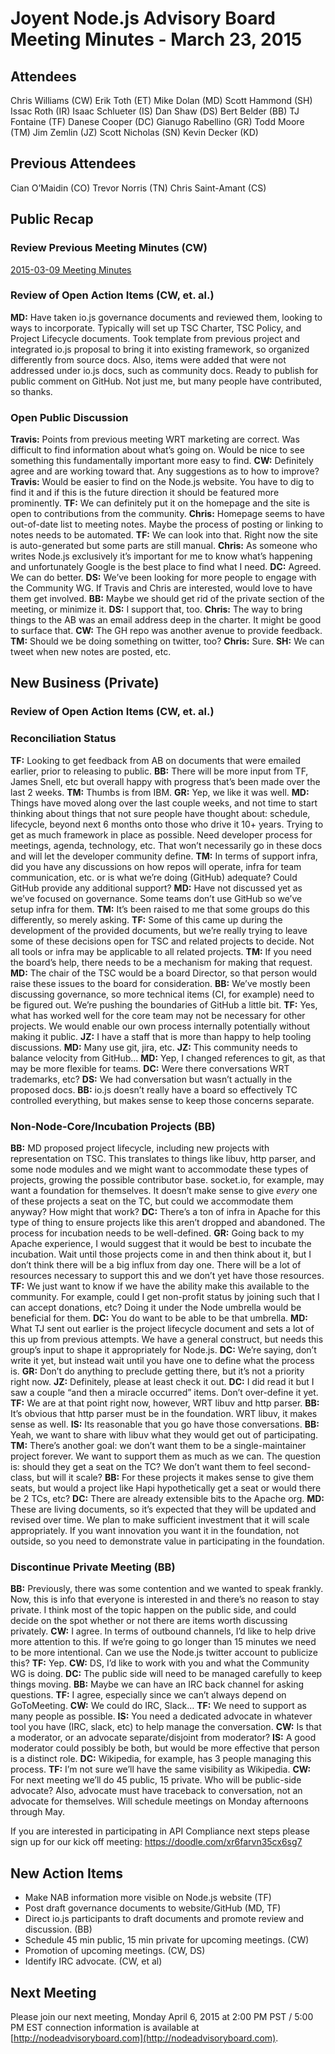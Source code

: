 # Joyent Node.js Advisory Board Meeting Minutes - March 23, 2015

## Attendees
Chris Williams (CW)
Erik Toth (ET)
Mike Dolan (MD)
Scott Hammond (SH)
Issac Roth (IR)
Isaac Schlueter (IS)
Dan Shaw (DS)
Bert Belder (BB)
TJ Fontaine (TF)
Danese Cooper (DC)
Gianugo Rabellino (GR)
Todd Moore (TM)
Jim Zemlin (JZ)
Scott Nicholas (SN)
Kevin Decker (KD)

## Previous Attendees
Cian O’Maidin (CO)
Trevor Norris (TN)
Chris Saint-Amant (CS)



## Public Recap

### Review Previous Meeting Minutes (CW)
[2015-03-09 Meeting Minutes](https://github.com/joyent/nodejs-advisory-board/blob/fbaaaf3c16b8d43bfe3f6af463a8e3fb345fb5b5/meetings/2015-03-09/minutes.md)

### Review of Open Action Items (CW, et. al.)
**MD:** Have taken io.js governance documents and reviewed them, looking to ways to incorporate. Typically will set up TSC Charter, TSC Policy, and Project Lifecycle documents. Took template from previous project and integrated io.js proposal to bring it into existing framework, so organized differently from source docs. Also, items were added that were not addressed under io.js docs, such as community docs. Ready to publish for public comment on GitHub. Not just me, but many people have contributed, so thanks.

### Open Public Discussion
**Travis:** Points from previous meeting WRT marketing are correct. Was difficult to find information about what’s going on. Would be nice to see something this fundamentally important more easy to find.
**CW:** Definitely agree and are working toward that. Any suggestions as to how to improve?
**Travis:** Would be easier to find on the Node.js website. You have to dig to find it and if this is the future direction it should be featured more prominently.
**TF:** We can definitely put it on the homepage and the site is open to contributions from the community.
**Chris:** Homepage seems to have out-of-date list to meeting notes. Maybe the process of posting or linking to notes needs to be automated.
**TF:** We can look into that. Right now the site is auto-generated but some parts are still manual.
**Chris:** As someone who writes Node.js exclusively it’s important for me to know what’s happening and unfortunately Google is the best place to find what I need.
**DC:** Agreed. We can do better.
**DS:** We’ve been looking for more people to engage with the Community WG. If Travis and Chris are interested, would love to have them get involved.
**BB:** Maybe we should get rid of the private section of the meeting, or minimize it.
**DS:** I support that, too.
**Chris:** The way to bring things to the AB was an email address deep in the charter. It might be good to surface that.
**CW:** The GH repo was another avenue to provide feedback.
**TM:** Should we be doing something on twitter, too?
**Chris:** Sure.
**SH:** We can tweet when new notes are posted, etc.


## New Business (Private)

### Review of Open Action Items (CW, et. al.)

### Reconciliation Status
**TF:** Looking to get feedback from AB on documents that were emailed earlier, prior to releasing to public.
**BB:** There will be more input from TF, James Snell, etc but overall happy with progress that’s been made over the last 2 weeks.
**TM:** Thumbs is from IBM.
**GR:** Yep, we like it was well.
**MD:** Things have moved along over the last couple weeks, and not time to start thinking about things that not sure people have thought about: schedule, lifecycle, beyond next 6 months onto those who drive it 10+ years. Trying to get as much framework in place as possible. Need developer process for meetings, agenda, technology, etc. That won’t necessarily go in these docs and will let the developer community define.
**TM:** In terms of support infra, did you have any discussions on how repos will operate, infra for team communication, etc. or is what we’re doing (GitHub) adequate? Could GitHub provide any additional support?
**MD:** Have not discussed yet as we’ve focused on governance. Some teams don’t use GitHub so we’ve setup infra for them.
**TM:** It’s been raised to me that some groups do this differently, so merely asking.
**TF:** Some of this came up during the development of the provided documents, but we’re really trying to leave some of these decisions open for TSC and related projects to decide. Not all tools or infra may be applicable to all related projects.
**TM:** If you need the board’s help, there needs to be a mechanism for making that request.
**MD:** The chair of the TSC would be a board Director, so that person would raise these issues to the board for consideration.
**BB:** We’ve mostly been discussing governance, so more technical items (CI, for example) need to be figured out. We’re pushing the boundaries of GitHub a little bit.
**TF:** Yes, what has worked well for the core team may not be necessary for other projects. We would enable our own process internally potentially without making it public.
**JZ:** I have a staff that is more than happy to help tooling discussions.
**MD:** Many use git, jira, etc.
**JZ:** This community needs to balance velocity from GitHub...
**MD:** Yep, I changed references to git, as that may be more flexible for teams.
**DC:** Were there conversations WRT trademarks, etc?
**DS:** We had conversation but wasn’t actually in the proposed docs.
**BB:** io.js doesn’t really have a board so effectively TC controlled everything, but makes sense to keep those concerns separate.

### Non-Node-Core/Incubation Projects (BB)
**BB:** MD proposed project lifecycle, including new projects with representation on TSC. This translates to things like libuv, http parser, and some node modules and we might want to accommodate these types of projects, growing the possible contributor base. socket.io, for example, may want a foundation for themselves. It doesn’t make sense to give _every_ one of these projects a seat on the TC, but could we accommodate them anyway? How might that work?
**DC:** There’s a ton of infra in Apache for this type of thing to ensure projects like this aren’t dropped and abandoned. The process for incubation needs to be well-defined.
**GR:** Going back to my Apache experience, I would suggest that it would be best to incubate the incubation. Wait until those projects come in and then think about it, but I don’t think there will be a big influx from day one. There will be a lot of resources necessary to support this and we don’t yet have those resources.
**TF:** We just want to know if we have the ability make this available to the community. For example, could I get non-profit status by joining such that I can accept donations, etc? Doing it under the Node umbrella would be beneficial for them.
**DC:** You do want to be able to be that umbrella.
**MD:** What TJ sent out earlier is the project lifecycle document and sets a lot of this up from previous attempts. We have a general construct, but needs this group’s input to shape it appropriately for Node.js.
**DC:** We’re saying, don’t write it yet, but instead wait until you have one to define what the process is.
**GR:** Don’t do anything to preclude getting there, but it’s not a priority right now.
**JZ:** Definitely, please at least check it out.
**DC:** I did read it but I saw a couple “and then a miracle occurred” items. Don’t over-define it yet.
**TF:** We are at that point right now, however, WRT libuv and http parser.
**BB:** It’s obvious that http parser must be in the foundation. WRT libuv, it makes sense as well.
**IS:** Its reasonable that you go have those conversations.
**BB:** Yeah, we want to share with libuv what they would get out of participating.
**TM:** There’s another goal: we don’t want them to be a single-maintainer project forever. We want to support them as much as we can. The question is: should they get a seat on the TC? We don’t want them to feel second-class, but will it scale?
**BB:** For these projects it makes sense to give them seats, but would a project like Hapi hypothetically get a seat or would there be 2 TCs, etc?
**DC:** There are already extensible bits to the Apache org.
**MD:** These are living documents, so it’s expected that they will be updated and revised over time. We plan to make sufficient investment that it will scale appropriately. If you want innovation you want it in the foundation, not outside, so you need to demonstrate value in participating in the foundation.

### Discontinue Private Meeting (BB)
**BB:** Previously, there was some contention and we wanted to speak frankly. Now, this is info that everyone is interested in and there’s no reason to stay private. I think most of the topic happen on the public side, and could decide on the spot whether or not there are items worth discussing privately.
**CW:** I agree. In terms of outbound channels, I’d like to help drive more attention to this. If we’re going to go longer than 15 minutes we need to be more intentional. Can we use the Node.js twitter account to publicize this?
**TF:** Yep.
**CW:** DS, I’d like to work with you and what the Community WG is doing.
**DC:** The public side will need to be managed carefully to keep things moving.
**BB:** Maybe we can have an IRC back channel for asking questions.
**TF:** I agree, especially since we can’t always depend on GoToMeeting.
**CW:** We could do IRC, Slack…
**TF:** We need to support as many people as possible.
**IS:** You need a dedicated advocate in whatever tool you have (IRC, slack, etc) to help manage the conversation.
**CW:** Is that a moderator, or an advocate separate/disjoint from moderator?
**IS:** A good moderator could possibly be both, but would be more effective that person is a distinct role.
**DC:** Wikipedia, for example, has 3 people managing this process.
**TF:** I’m not sure we’ll have the same visibility as Wikipedia.
**CW:** For next meeting we’ll do 45 public, 15 private. Who will be public-side advocate? Also, advocate must have traceback to conversation, not an advocate for themselves. Will schedule meetings on Monday afternoons through May.

If you are interested in participating in API Compliance next steps please sign up for our kick off meeting: https://doodle.com/xr6farvn35cx6sg7


## New Action Items
- Make NAB information more visible on Node.js website (TF)
- Post draft governance documents to website/GitHub (MD, TF)
- Direct io.js participants to draft documents and promote review and discussion. (BB)
- Schedule 45 min public, 15 min private for upcoming meetings. (CW)
- Promotion of upcoming meetings. (CW, DS)
- Identify IRC advocate. (CW, et al)



## Next Meeting
Please join our next meeting, Monday April 6, 2015 at 2:00 PM PST / 5:00 PM EST connection information is available at [http://nodeadvisoryboard.com](http://nodeadvisoryboard.com).